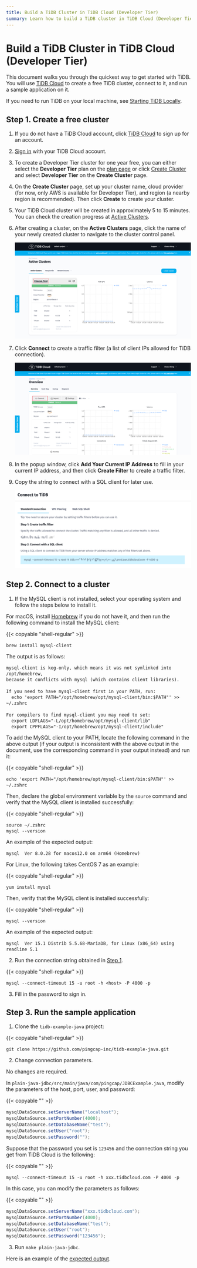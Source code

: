 ```yaml
---
title: Build a TiDB Cluster in TiDB Cloud (Developer Tier)
summary: Learn how to build a TiDB cluster in TiDB Cloud (Developer Tier) and connect to a TiDB Cloud cluster.
---
```


<!-- markdownlint-disable MD029 -->

# Build a TiDB Cluster in TiDB Cloud (Developer Tier)

This document walks you through the quickest way to get started with TiDB. You will use [TiDB Cloud](https://en.pingcap.com/tidb-cloud) to create a free TiDB cluster, connect to it, and run a sample application on it.

If you need to run TiDB on your local machine, see [Starting TiDB Locally](/quick-start-with-tidb.md).

## Step 1. Create a free cluster

1. If you do not have a TiDB Cloud account, click [TiDB Cloud](https://tidbcloud.com/free-trial) to sign up for an account.
2. [Sign in](https://tidbcloud.com/) with your TiDB Cloud account.
3. To create a Developer Tier cluster for one year free, you can either select the **Developer Tier** plan on the [plan page](https://tidbcloud.com/console/plans) or click [Create Cluster](https://tidbcloud.com/console/clusters) and select **Developer Tier** on the **Create Cluster** page.
4. On the **Create Cluster** page, set up your cluster name, cloud provider (for now, only AWS is available for Developer Tier), and region (a nearby region is recommended). Then click **Create** to create your cluster.
5. Your TiDB Cloud cluster will be created in approximately 5 to 15 minutes. You can check the creation progress at [Active Clusters](https://tidbcloud.com/console/clusters).
6. After creating a cluster, on the **Active Clusters** page, click the name of your newly created cluster to navigate to the cluster control panel.

    ![active clusters](/media/develop/IMG_20220331-232643794.png)

7. Click **Connect** to create a traffic filter (a list of client IPs allowed for TiDB connection).

    ![connect](/media/develop/IMG_20220331-232726165.png)

8. In the popup window, click **Add Your Current IP Address** to fill in your current IP address, and then click **Create Filter** to create a traffic filter.
9. Copy the string to connect with a SQL client for later use.

    ![SQL string](/media/develop/IMG_20220331-232800929.png)

## Step 2. Connect to a cluster

1. If the MySQL client is not installed, select your operating system and follow the steps below to install it.

<SimpleTab>

<div label="macOS">

For macOS, install [Homebrew](https://brew.sh/index) if you do not have it, and then run the following command to install the MySQL client:

{{< copyable "shell-regular" >}}

```shell
brew install mysql-client
```

The output is as follows:

```
mysql-client is keg-only, which means it was not symlinked into /opt/homebrew,
because it conflicts with mysql (which contains client libraries).

If you need to have mysql-client first in your PATH, run:
  echo 'export PATH="/opt/homebrew/opt/mysql-client/bin:$PATH"' >> ~/.zshrc

For compilers to find mysql-client you may need to set:
  export LDFLAGS="-L/opt/homebrew/opt/mysql-client/lib"
  export CPPFLAGS="-I/opt/homebrew/opt/mysql-client/include"
```

To add the MySQL client to your PATH, locate the following command in the above output (if your output is inconsistent with the above output in the document, use the corresponding command in your output instead) and run it:

{{< copyable "shell-regular" >}}

```shell
echo 'export PATH="/opt/homebrew/opt/mysql-client/bin:$PATH"' >> ~/.zshrc
```

Then, declare the global environment variable by the `source` command and verify that the MySQL client is installed successfully:

{{< copyable "shell-regular" >}}

```shell
source ~/.zshrc
mysql --version
```

An example of the expected output:

```
mysql  Ver 8.0.28 for macos12.0 on arm64 (Homebrew)
```

</div>

<div label="Linux">

For Linux, the following takes CentOS 7 as an example:

{{< copyable "shell-regular" >}}

```shell
yum install mysql
```

Then, verify that the MySQL client is installed successfully:

{{< copyable "shell-regular" >}}

```shell
mysql --version
```

An example of the expected output:

```
mysql  Ver 15.1 Distrib 5.5.68-MariaDB, for Linux (x86_64) using readline 5.1
```

</div>

</SimpleTab>

2. Run the connection string obtained in [Step 1](#step-1-create-a-free-cluster).

{{< copyable "shell-regular" >}}

```shell
mysql --connect-timeout 15 -u root -h <host> -P 4000 -p
```

3. Fill in the password to sign in.

## Step 3. Run the sample application

1. Clone the `tidb-example-java` project:

  {{< copyable "shell-regular" >}}

  ```shell
  git clone https://github.com/pingcap-inc/tidb-example-java.git
  ```

2. Change connection parameters.

  <SimpleTab>

  <div label="Local default cluster">

  No changes are required.

  </div>

  <div label="Non-local default cluster, TiDB Cloud, or other remote cluster">

  In `plain-java-jdbc/src/main/java/com/pingcap/JDBCExample.java`, modify the parameters of the host, port, user, and password:

  {{< copyable "" >}}

  ```java
  mysqlDataSource.setServerName("localhost");
  mysqlDataSource.setPortNumber(4000);
  mysqlDataSource.setDatabaseName("test");
  mysqlDataSource.setUser("root");
  mysqlDataSource.setPassword("");
  ```

  Suppose that the password you set is `123456` and the connection string you get from TiDB Cloud is the following:

  {{< copyable "" >}}

  ```shell
  mysql --connect-timeout 15 -u root -h xxx.tidbcloud.com -P 4000 -p
  ```

  In this case, you can modify the parameters as follows:

  {{< copyable "" >}}

  ```java
  mysqlDataSource.setServerName("xxx.tidbcloud.com");
  mysqlDataSource.setPortNumber(4000);
  mysqlDataSource.setDatabaseName("test");
  mysqlDataSource.setUser("root");
  mysqlDataSource.setPassword("123456");
  ```

  </div>

  </SimpleTab>

3. Run `make plain-java-jdbc`.

  Here is an example of the [expected output](https://github.com/pingcap-inc/tidb-example-java/blob/main/Expected-Output.md#plain-java-jdbc).